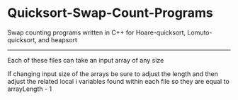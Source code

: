 # Quicksort-Swap-Count-Programs
Swap counting programs written in C++ for Hoare-quicksort, Lomuto-quicksort, and heapsort

----------------------------------------------------------------------------------------------------
Each of these files can take an input array of any size

If changing input size of the arrays be sure to adjust the length and then adjust the related local i variables
  found within each file so they are equal to arrayLength - 1
